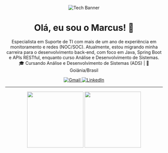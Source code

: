 <p align="center">
  <img src="https://media0.giphy.com/media/v1.Y2lkPTc5MGI3NjExa3FlYzk5NjZzbWkzbWNxa3Z4OTZpYWJ2NnRnY3plYXF3bGg4aGlrYyZlcD12MV9pbnRlcm5hbF9naWZfYnlfaWQmY3Q9Zw/zSErenkP6X0Xpa24MF/giphy.gif" alt="Tech Banner">
</p>

<h1 align="center">Olá, eu sou o Marcus! 👋</h1>
<p align="center">
    Especialista em Suporte de TI com mais de um ano de experiência em monitoramento e redes (NOC/SOC). Atualmente, estou migrando minha carreira para o desenvolvimento back-end, com foco em Java, Spring Boot e APIs RESTful, enquanto curso Análise e Desenvolvimento de Sistemas.
  <br>
  🎓 Cursando Análise e Desenvolvimento de Sistemas (ADS) | 📍 Goiânia/Brasil
</p>

<p align="center">
  <a href="mailto:marcusdevofc@gmail.com">
    <img src="https://img.shields.io/badge/-Gmail-%23333?style=for-the-badge&logo=gmail&logoColor=white" alt="Gmail">
  </a>
  <a href="https://www.linkedin.com/in/marcus-vinicius-02b60731a/?trk=opento_sprofile_topcard">
    <img src="https://img.shields.io/badge/-LinkedIn-%230077B5?style=for-the-badge&logo=linkedin&logoColor=white" alt="LinkedIn">
  </a>
</p>

---

<p align="center">
  <img height="180em" src="https://github-readme-stats.vercel.app/api?username=M4RCYZ&show_icons=true&theme=dracula&include_all_commits=true&count_private=true"/>
  <img height="180em" src="https://github-readme-stats.vercel.app/api/top-langs/?username=M4RCYZ&layout=compact&langs_count=7&theme=dracula"/>
</p>
